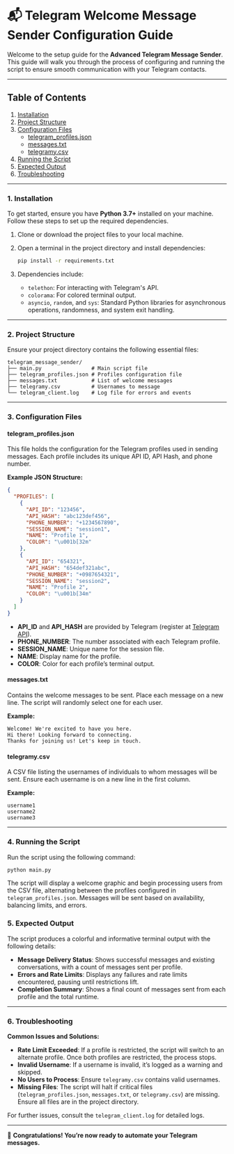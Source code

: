 
# 📬 Telegram Welcome Message Sender Configuration Guide

Welcome to the setup guide for the **Advanced Telegram Message Sender**. This guide will walk you through the process of configuring and running the script to ensure smooth communication with your Telegram contacts.

---

## Table of Contents

1. [Installation](#installation)
2. [Project Structure](#project-structure)
3. [Configuration Files](#configuration-files)
   - [telegram_profiles.json](#telegram_profilesjson)
   - [messages.txt](#messagestxt)
   - [telegramy.csv](#telegramycsv)
4. [Running the Script](#running-the-script)
5. [Expected Output](#expected-output)
6. [Troubleshooting](#troubleshooting)

---

### 1. Installation

To get started, ensure you have **Python 3.7+** installed on your machine. Follow these steps to set up the required dependencies.

1. Clone or download the project files to your local machine.
2. Open a terminal in the project directory and install dependencies:

    ```bash
    pip install -r requirements.txt
    ```

3. Dependencies include:
    - `telethon`: For interacting with Telegram's API.
    - `colorama`: For colored terminal output.
    - `asyncio`, `random`, and `sys`: Standard Python libraries for asynchronous operations, randomness, and system exit handling.

---

### 2. Project Structure

Ensure your project directory contains the following essential files:

```plaintext
telegram_message_sender/
├── main.py                # Main script file
├── telegram_profiles.json # Profiles configuration file
├── messages.txt           # List of welcome messages
├── telegramy.csv          # Usernames to message
└── telegram_client.log    # Log file for errors and events
```

---

### 3. Configuration Files

#### telegram_profiles.json

This file holds the configuration for the Telegram profiles used in sending messages. Each profile includes its unique API ID, API Hash, and phone number.

**Example JSON Structure:**

```json
{
  "PROFILES": [
    {
      "API_ID": "123456",
      "API_HASH": "abc123def456",
      "PHONE_NUMBER": "+1234567890",
      "SESSION_NAME": "session1",
      "NAME": "Profile 1",
      "COLOR": "\u001b[32m"
    },
    {
      "API_ID": "654321",
      "API_HASH": "654def321abc",
      "PHONE_NUMBER": "+0987654321",
      "SESSION_NAME": "session2",
      "NAME": "Profile 2",
      "COLOR": "\u001b[34m"
    }
  ]
}
```

- **API_ID** and **API_HASH** are provided by Telegram (register at [Telegram API](https://my.telegram.org/)).
- **PHONE_NUMBER**: The number associated with each Telegram profile.
- **SESSION_NAME**: Unique name for the session file.
- **NAME**: Display name for the profile.
- **COLOR**: Color for each profile’s terminal output.

#### messages.txt

Contains the welcome messages to be sent. Place each message on a new line. The script will randomly select one for each user.

**Example:**

```plaintext
Welcome! We're excited to have you here.
Hi there! Looking forward to connecting.
Thanks for joining us! Let's keep in touch.
```

#### telegramy.csv

A CSV file listing the usernames of individuals to whom messages will be sent. Ensure each username is on a new line in the first column.

**Example:**

```plaintext
username1
username2
username3
```

---

### 4. Running the Script

Run the script using the following command:

```bash
python main.py
```

The script will display a welcome graphic and begin processing users from the CSV file, alternating between the profiles configured in `telegram_profiles.json`. Messages will be sent based on availability, balancing limits, and errors.

### 5. Expected Output

The script produces a colorful and informative terminal output with the following details:

- **Message Delivery Status**: Shows successful messages and existing conversations, with a count of messages sent per profile.
- **Errors and Rate Limits**: Displays any failures and rate limits encountered, pausing until restrictions lift.
- **Completion Summary**: Shows a final count of messages sent from each profile and the total runtime.

---

### 6. Troubleshooting

**Common Issues and Solutions:**

- **Rate Limit Exceeded**: If a profile is restricted, the script will switch to an alternate profile. Once both profiles are restricted, the process stops.
- **Invalid Username**: If a username is invalid, it’s logged as a warning and skipped.
- **No Users to Process**: Ensure `telegramy.csv` contains valid usernames.
- **Missing Files**: The script will halt if critical files (`telegram_profiles.json`, `messages.txt`, or `telegramy.csv`) are missing. Ensure all files are in the project directory.

For further issues, consult the `telegram_client.log` for detailed logs.

---

🎉 **Congratulations! You’re now ready to automate your Telegram messages.**
